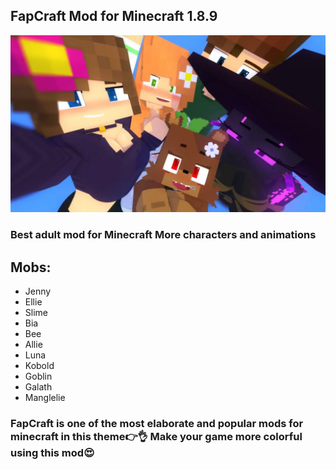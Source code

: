 ## FapCraft Mod for Minecraft 1.8.9
![FAPCRAFT](https://github.com/FapCraft-Coder/FapCraft-1.12.2/blob/main/src/main/fapcraft-mod-for-Minecraft-1-1.jpg.png)

### Best adult mod for Minecraft More characters and animations

## Mobs: 
- Jenny
- Ellie
- Slime
- Bia
- Bee
- Allie
- Luna
- Kobold
- Goblin
- Galath
- Manglelie

### FapCraft is one of the most elaborate and popular mods for minecraft in this theme👉👌 Make your game more colorful using this mod😍
